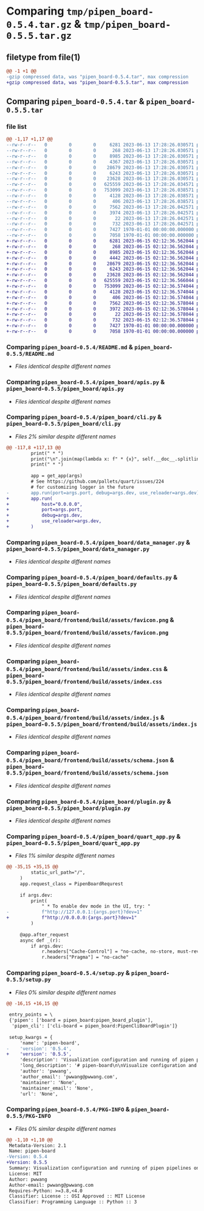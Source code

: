 # Comparing `tmp/pipen_board-0.5.4.tar.gz` & `tmp/pipen_board-0.5.5.tar.gz`

## filetype from file(1)

```diff
@@ -1 +1 @@
-gzip compressed data, was "pipen_board-0.5.4.tar", max compression
+gzip compressed data, was "pipen_board-0.5.5.tar", max compression
```

## Comparing `pipen_board-0.5.4.tar` & `pipen_board-0.5.5.tar`

### file list

```diff
@@ -1,17 +1,17 @@
--rw-r--r--   0        0        0     6281 2023-06-13 17:28:26.030571 pipen_board-0.5.4/README.md
--rw-r--r--   0        0        0      268 2023-06-13 17:28:26.030571 pipen_board-0.5.4/pipen_board/__init__.py
--rw-r--r--   0        0        0     8985 2023-06-13 17:28:26.030571 pipen_board-0.5.4/pipen_board/apis.py
--rw-r--r--   0        0        0     4367 2023-06-13 17:28:26.030571 pipen_board-0.5.4/pipen_board/cli.py
--rw-r--r--   0        0        0    28679 2023-06-13 17:28:26.030571 pipen_board-0.5.4/pipen_board/data_manager.py
--rw-r--r--   0        0        0     6243 2023-06-13 17:28:26.030571 pipen_board-0.5.4/pipen_board/defaults.py
--rw-r--r--   0        0        0    23628 2023-06-13 17:28:26.030571 pipen_board-0.5.4/pipen_board/frontend/build/assets/favicon.png
--rw-r--r--   0        0        0   625559 2023-06-13 17:28:26.034571 pipen_board-0.5.4/pipen_board/frontend/build/assets/index.css
--rw-r--r--   0        0        0   753099 2023-06-13 17:28:26.038571 pipen_board-0.5.4/pipen_board/frontend/build/assets/index.js
--rw-r--r--   0        0        0     4128 2023-06-13 17:28:26.038571 pipen_board-0.5.4/pipen_board/frontend/build/assets/schema.json
--rw-r--r--   0        0        0      406 2023-06-13 17:28:26.038571 pipen_board-0.5.4/pipen_board/frontend/build/index.html
--rw-r--r--   0        0        0     7562 2023-06-13 17:28:26.042571 pipen_board-0.5.4/pipen_board/plugin.py
--rw-r--r--   0        0        0     3974 2023-06-13 17:28:26.042571 pipen_board-0.5.4/pipen_board/quart_app.py
--rw-r--r--   0        0        0       22 2023-06-13 17:28:26.042571 pipen_board-0.5.4/pipen_board/version.py
--rw-r--r--   0        0        0      732 2023-06-13 17:28:26.042571 pipen_board-0.5.4/pyproject.toml
--rw-r--r--   0        0        0     7427 1970-01-01 00:00:00.000000 pipen_board-0.5.4/setup.py
--rw-r--r--   0        0        0     7058 1970-01-01 00:00:00.000000 pipen_board-0.5.4/PKG-INFO
+-rw-r--r--   0        0        0     6281 2023-06-15 02:12:36.562044 pipen_board-0.5.5/README.md
+-rw-r--r--   0        0        0      268 2023-06-15 02:12:36.562044 pipen_board-0.5.5/pipen_board/__init__.py
+-rw-r--r--   0        0        0     8985 2023-06-15 02:12:36.562044 pipen_board-0.5.5/pipen_board/apis.py
+-rw-r--r--   0        0        0     4442 2023-06-15 02:12:36.562044 pipen_board-0.5.5/pipen_board/cli.py
+-rw-r--r--   0        0        0    28679 2023-06-15 02:12:36.562044 pipen_board-0.5.5/pipen_board/data_manager.py
+-rw-r--r--   0        0        0     6243 2023-06-15 02:12:36.562044 pipen_board-0.5.5/pipen_board/defaults.py
+-rw-r--r--   0        0        0    23628 2023-06-15 02:12:36.562044 pipen_board-0.5.5/pipen_board/frontend/build/assets/favicon.png
+-rw-r--r--   0        0        0   625559 2023-06-15 02:12:36.566044 pipen_board-0.5.5/pipen_board/frontend/build/assets/index.css
+-rw-r--r--   0        0        0   753099 2023-06-15 02:12:36.574044 pipen_board-0.5.5/pipen_board/frontend/build/assets/index.js
+-rw-r--r--   0        0        0     4128 2023-06-15 02:12:36.574044 pipen_board-0.5.5/pipen_board/frontend/build/assets/schema.json
+-rw-r--r--   0        0        0      406 2023-06-15 02:12:36.574044 pipen_board-0.5.5/pipen_board/frontend/build/index.html
+-rw-r--r--   0        0        0     7562 2023-06-15 02:12:36.578044 pipen_board-0.5.5/pipen_board/plugin.py
+-rw-r--r--   0        0        0     3972 2023-06-15 02:12:36.578044 pipen_board-0.5.5/pipen_board/quart_app.py
+-rw-r--r--   0        0        0       22 2023-06-15 02:12:36.578044 pipen_board-0.5.5/pipen_board/version.py
+-rw-r--r--   0        0        0      732 2023-06-15 02:12:36.578044 pipen_board-0.5.5/pyproject.toml
+-rw-r--r--   0        0        0     7427 1970-01-01 00:00:00.000000 pipen_board-0.5.5/setup.py
+-rw-r--r--   0        0        0     7058 1970-01-01 00:00:00.000000 pipen_board-0.5.5/PKG-INFO
```

### Comparing `pipen_board-0.5.4/README.md` & `pipen_board-0.5.5/README.md`

 * *Files identical despite different names*

### Comparing `pipen_board-0.5.4/pipen_board/apis.py` & `pipen_board-0.5.5/pipen_board/apis.py`

 * *Files identical despite different names*

### Comparing `pipen_board-0.5.4/pipen_board/cli.py` & `pipen_board-0.5.5/pipen_board/cli.py`

 * *Files 2% similar despite different names*

```diff
@@ -117,8 +117,13 @@
         print(" * ")
         print("\n".join(map(lambda x: f" * {x}", self.__doc__.splitlines())))
         print(" * ")
 
         app = get_app(args)
         # See https://github.com/pallets/quart/issues/224
         # for customizing logger in the future
-        app.run(port=args.port, debug=args.dev, use_reloader=args.dev)
+        app.run(
+            host="0.0.0.0",
+            port=args.port,
+            debug=args.dev,
+            use_reloader=args.dev,
+        )
```

### Comparing `pipen_board-0.5.4/pipen_board/data_manager.py` & `pipen_board-0.5.5/pipen_board/data_manager.py`

 * *Files identical despite different names*

### Comparing `pipen_board-0.5.4/pipen_board/defaults.py` & `pipen_board-0.5.5/pipen_board/defaults.py`

 * *Files identical despite different names*

### Comparing `pipen_board-0.5.4/pipen_board/frontend/build/assets/favicon.png` & `pipen_board-0.5.5/pipen_board/frontend/build/assets/favicon.png`

 * *Files identical despite different names*

### Comparing `pipen_board-0.5.4/pipen_board/frontend/build/assets/index.css` & `pipen_board-0.5.5/pipen_board/frontend/build/assets/index.css`

 * *Files identical despite different names*

### Comparing `pipen_board-0.5.4/pipen_board/frontend/build/assets/index.js` & `pipen_board-0.5.5/pipen_board/frontend/build/assets/index.js`

 * *Files identical despite different names*

### Comparing `pipen_board-0.5.4/pipen_board/frontend/build/assets/schema.json` & `pipen_board-0.5.5/pipen_board/frontend/build/assets/schema.json`

 * *Files identical despite different names*

### Comparing `pipen_board-0.5.4/pipen_board/plugin.py` & `pipen_board-0.5.5/pipen_board/plugin.py`

 * *Files identical despite different names*

### Comparing `pipen_board-0.5.4/pipen_board/quart_app.py` & `pipen_board-0.5.5/pipen_board/quart_app.py`

 * *Files 1% similar despite different names*

```diff
@@ -35,15 +35,15 @@
         static_url_path="/",
     )
     app.request_class = PipenBoardRequrest
 
     if args.dev:
         print(
             " * To enable dev mode in the UI, try: "
-            f"http://127.0.0.1:{args.port}?dev=1"
+            f"http://0.0.0.0:{args.port}?dev=1"
         )
 
     @app.after_request
     async def _(r):
         if args.dev:
             r.headers["Cache-Control"] = "no-cache, no-store, must-revalidate"
             r.headers["Pragma"] = "no-cache"
```

### Comparing `pipen_board-0.5.4/setup.py` & `pipen_board-0.5.5/setup.py`

 * *Files 0% similar despite different names*

```diff
@@ -16,15 +16,15 @@
 
 entry_points = \
 {'pipen': ['board = pipen_board:pipen_board_plugin'],
  'pipen_cli': ['cli-board = pipen_board:PipenCliBoardPlugin']}
 
 setup_kwargs = {
     'name': 'pipen-board',
-    'version': '0.5.4',
+    'version': '0.5.5',
     'description': 'Visualization configuration and running of pipen pipelines on the web',
     'long_description': '# pipen-board\n\nVisualize configuration and running of [pipen][1] pipelines on the web.\n\n## Installation\n\n```bash\npip install pipen-board\n```\n\n## Usage\n\n```bash\n$ pipen board --help\nUsage: pipen board [options] <pipeline> -- [pipeline options]\n\nVisualize configuration and running of pipen pipelines on the web\n\nRequired Arguments:\n  pipeline              The pipeline and the CLI arguments to run the pipeline. For the\n                        pipeline either `/path/to/pipeline.py:<pipeline>` or\n                        `<module.submodule>:<pipeline>` `<pipeline>` must be an instance of\n                        `Pipen` and running the pipeline should be called under `__name__ ==\n                        \'__main__\'.\n\nOptions:\n  -h, --help            show help message and exit\n  --port PORT           Port to serve the UI wizard [default: 18521]\n  --name NAME           The name of the pipeline. Default to the pipeline class name. You\n                        can use a different name to associate with a different set of\n                        configurations.\n  --additional FILE     Additional arguments for the pipeline, in YAML, INI, JSON or TOML\n                        format. Can have sections `ADDITIONAL_OPTIONS` and `RUNNING_OPTIONS`\n  --dev                 Run the pipeline in development mode. This will print verbosal\n                        logging information and reload the pipeline if a new instantce\n                        starts when page reloads.\n  --root ROOT           The root directory of the pipeline. [default: .]\n  --loglevel {auto,debug,info,warning,error,critical}\n                        Logging level. If `auto`, set to `debug` if `--dev` is set,\n                        otherwise `info` [default: auto]\n```\n\n## Describing arguments in docstring\n\n### Docstring schema\n\n```python\nclass ProcessOrProcessGroup:\n    """Short summary\n\n    Long description\n    Long description\n\n    Args:\n        arg1 (<metadata>): description\n            - subarg1 (<metadata>): description\n            - subarg2 (<metadata>): description\n        arg2 (<metadata>): description\n\n    <Other Sections>:\n        <content>\n    """\n```\n\nThe metadata can have multiple attributes, separated by semicolon (`;`). For example:\n\n```\narg1 (action=ns;required): description\n```\n\n### Marks\n\nYou can mark a process using `pipen.utils.mark(<mark>=<value>)` as a decorator to decorate a process. For example:\n\n```python\nfrom pipen import Proc\nfrom pipen.utils import mark\n\n@mark(board_config_no_input=True)\nclass MyProc(Proc):\n    pass\n```\n\nAvailable marks:\n\n- `board_config_no_input`: Whether to show the input section for the process in configuation page. Only affects the start processes. Default to `False`.\n- `board_config_hidden`: Whether to hide the process options in the configuration page. Note that the process is still visible in the process list. Default to `False`.\n\n### Metadata for arguments\n\n\n| Name     | Description | Allowed values |\n| -------- | ----------- | -------------- |\n| `action` | Like the `action` argument in [`argx`][2]*. | `store_true`, `store_false`, `ns`, `namespace`, `append`, `extend`, `clear_append`, `clear_extend` (other values are allowed but ignore, they may be effective for CLI use) |\n| `btype`  | Board type (option type specified directly). If specified, `action` will be ignored | `ns`, `choice`, `mchoice`, `array`, `list`, `json`, `int`, `float`, `bool`, `str`, `text`, `auto`* |\n| `type` | Fallback for `action` and `btype` | Same as `btype` |\n| `flag` | Fallback for `action=store_true` | No values needed |\n| `text`/`mline`/`mlines` | Shortcut for `btype=text` | No values needed |\n| `ns`/`namespace` | Shortcut for `btype=ns` | No values needed |\n| `choices`/`choice` | Shortcut for `btype=choice` | No values needed |\n| `mchoices`/`mchoice` | Shortcut for `btype=mchoice` | No values needed |\n| `array`/`list` | Shortcut for `btype=array`/`btype=list` | No values needed |\n| `choices`/`choice` | Shortcut for `btype=choice` | No values needed |\n| `mchoices`/`mchoice` | Shortcut for `btype=mchoice` | No values needed |\n| `order` | The order of the argument in the UI. | Any integer |\n| `readonly` | Whether the argument is readonly. | No values needed (True if specified, otherwise False) |\n| `required` | Whether the argument is required. | No values needed (True if specified, otherwise False) |\n| `placeholder` | The placeholder in the UI for the argument. | Any string |\n| `bitype` | The type of the elements in an array or list. | `int`, `float`, `bool`, `str`, `json`, `auto`* |\n| `itype` | Fallback for `bitype` | Same as `bitype` |\n\n- `argx*`: An argument parser for Python, compatible with `argparse`.\n- `auto*`: Automatically infer the type from a string value.\n  - Any of `True`, `TRUE`, `true`, `False`, `FALSE`, `false` will be inferred as a `bool` value.\n  - Any of `None`, `NONE`, `none`, `null`, `NULL` will be inferred as `None`.\n  - Any integers will be inferred as `int`.\n  - Any floats will be inferred as `float`.\n  - Try to parse the value as JSON. If succeed, the value will be inferred as `json`.\n  - Otherwise, the value will be inferred as `str`.\n\n### Types of options in the UI\n\nThe type of an option in the UI is determined by the `btype`, `action` or `type` metadata. If neither is specified, a `PlainText` will be used.\n\n- `BoolOption`: Shown as a switch\n- `TextOption`: Shown as a textarea (allow multiple lines)\n- `ChoiceOption`: Shown as a dropdown list (`subarg1` and `subarg2` in the example above are used as the choices)\n- `MChoiceOption`: Shown as a multiple choice list (`subarg1` and `subarg2` in the example above are used as the choices)\n- `JsonOption`: Shown as a textarea, but the value will be validated and parsed as JSON\n- `ArrayOption`: Shown as a tag input. Items can be added or removed.\n- `AutoOption`: Shown as a 1-row textarea, and the value will be parsed automatically\n- `PlainText`: Shown as a plain text. No validation or parsing will be performed.\n- `MoreLikeOption`: Show as a box with buttons to add or remove sub-options. It\'s usally used together with `ns` type. If there is a sub-option under the option in the docstring wrapped by `<...>`, it indicates that we may have more sub-options.\n\n\n[1]: https://github.com/pwwang/pipen\n[2]: https://github.com/pwwang/argx\n',
     'author': 'pwwang',
     'author_email': 'pwwang@pwwang.com',
     'maintainer': 'None',
     'maintainer_email': 'None',
     'url': 'None',
```

### Comparing `pipen_board-0.5.4/PKG-INFO` & `pipen_board-0.5.5/PKG-INFO`

 * *Files 0% similar despite different names*

```diff
@@ -1,10 +1,10 @@
 Metadata-Version: 2.1
 Name: pipen-board
-Version: 0.5.4
+Version: 0.5.5
 Summary: Visualization configuration and running of pipen pipelines on the web
 License: MIT
 Author: pwwang
 Author-email: pwwang@pwwang.com
 Requires-Python: >=3.8,<4.0
 Classifier: License :: OSI Approved :: MIT License
 Classifier: Programming Language :: Python :: 3
```

